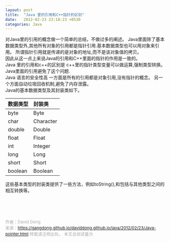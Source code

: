 ```yaml
---
layout: post
title:  "Java 里的引用和C++指针的区别"
date:   2012-02-23 23:18:23 +0530
categories: Java
---
```

对Java里的引用的概念做一个简单的总结，不做过多的阐述。
Java里面除了基本数据类型外,其他所有对象的引用都是指针引用.基本数据类型也可以用对象来引用。 所谓指针引用就是传递的是对象的地址,而不是该对象值的拷贝。<br>
因此从这一点上来说Java的引用和C++里面的指针的作用是一致的。<br>
Java 里的引用和c++的区别是 c++里的指针类型变量可以做运算,强制类型转换。 Java里面的引用避免了这个问题.<br>
Java 语言的安全性高 一方面是所有的引用都是对象引用,没有指针的概念。 另一个方面自动垃圾回收机制,避免了内存泄露。
<br>
Java的基本数据类型及其封装类如下。

数据类型|封装类|
---|:---|
byte|Byte|
char|Character|
double|Double|
float|Float|
int|Integer|
long|Long|
short|Short|
boolean|Boolean|


这些基本类型的封装类提供了一些方法，例如toString(),和包括与其他类型之间的相互转换等。<br>


<!-- Gitalk 评论 start  -->
<!-- Link Gitalk 的支持文件  -->
<link rel="stylesheet" href="https://unpkg.com/gitalk/dist/gitalk.css">
<script src="https://unpkg.com/gitalk/dist/gitalk.min.js"></script>
<div id="gitalk-container"></div>
<script type="text/javascript">
   var gitalk = new Gitalk({

   // gitalk的主要参数
   clientID: '5e24fc307693a6df3bc5',
   clientSecret: '28c9c17e1174c705c42e9bdc92f87cadcc4ec8b8',
   repo: 'daviddong.github.io',
   owner: 'gangdong',
   admin: ['gangdong'],
   id: 'java/2012/02/23/Java-pointer.html',
   title: 'comments'
    });
   gitalk.render('gitalk-container');
</script>
<!-- Gitalk end -->

<br><br><br>

<font size="2" color="#aaa">作者：David Dong<br></font>
<font size="2" color="#aaa">来源：https://gangdong.github.io/daviddong.github.io/java/2012/02/23/Java-pointer.html</font>
<font size="2" color="#aaa">转载请注明出处。</font>
<span id="busuanzi_container_page_pv" ></span><font size="2" color="#aaa">
本文总阅读量</font><font size="2" color="#aaa"><span id="busuanzi_value_page_pv"></font></span><font size="2" color="#aaa">次</font>